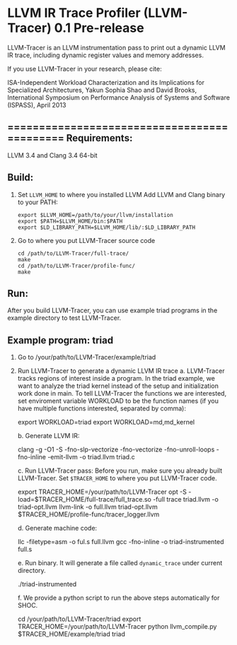 LLVM IR Trace Profiler (LLVM-Tracer) 0.1 Pre-release
============================================
LLVM-Tracer is an LLVM instrumentation pass to print out a dynamic LLVM IR
trace, including dynamic register values and memory addresses. 

If you use LLVM-Tracer in your research, please cite:

ISA-Independent Workload Characterization and its Implications for Specialized
Architectures, 
Yakun Sophia Shao and David Brooks, 
International Symposium on Performance Analysis of Systems and Software
(ISPASS), April 2013

============================================
Requirements:
-------------------
  LLVM 3.4 and Clang 3.4 64-bit

Build:
------
  1. Set `LLVM_HOME` to where you installed LLVM
     Add LLVM and Clang binary to your PATH:
     
     ```
     export $LLVM_HOME=/path/to/your/llvm/installation
     export $PATH=$LLVM_HOME/bin:$PATH
     export $LD_LIBRARY_PATH=$LLVM_HOME/lib/:$LD_LIBRARY_PATH
     ```

  2. Go to where you put LLVM-Tracer source code
     
     ```
     cd /path/to/LLVM-Tracer/full-trace/
     make
     cd /path/to/LLVM-Tracer/profile-func/
     make
     ```

Run:
------
After you build LLVM-Tracer, you can use example triad programs in the example
directory to test LLVM-Tracer. 

Example program: triad
----------------------
  1. Go to /your/path/to/LLVM-Tracer/example/triad
  2. Run LLVM-Tracer to generate a dynamic LLVM IR trace
     a. LLVM-Tracer tracks regions of interest inside a program. 
        In the triad example, we want to analyze the triad kernel instead of the setup
        and initialization work done in main. 
        To tell LLVM-Tracer the functions we are
        interested, set enviroment variable WORKLOAD to be the function names (if you 
        have multiple functions interested, separated by comma):
        
        export WORKLOAD=triad
        export WORKLOAD=md,md_kernel
     
     b. Generate LLVM IR:
        
        clang -g -O1 -S -fno-slp-vectorize -fno-vectorize -fno-unroll-loops -fno-inline -emit-llvm -o triad.llvm triad.c
     
     c. Run LLVM-Tracer pass:
        Before you run, make sure you already built LLVM-Tracer. 
        Set `$TRACER_HOME` to where you put LLVM-Tracer code.
        
        
        export TRACER_HOME=/your/path/to/LLVM-Tracer
        opt -S -load=$TRACER_HOME/full-trace/full_trace.so -full trace triad.llvm -o triad-opt.llvm
        llvm-link -o full.llvm triad-opt.llvm $TRACER_HOME/profile-func/tracer_logger.llvm
        
     
     d. Generate machine code:
        
        
        llc -filetype=asm -o ful.s full.llvm
        gcc -fno-inline -o triad-instrumented full.s
        
     
     e. Run binary. It will generate a file called `dynamic_trace` under current directory.
        
        ./triad-instrumented
        
         
     f. We provide a python script to run the above steps automatically for SHOC. 
        
      
        cd /your/path/to/LLVM-Tracer/triad
        export TRACER_HOME=/your/path/to/LLVM-Tracer
        python llvm_compile.py $TRACER_HOME/example/triad triad
        
